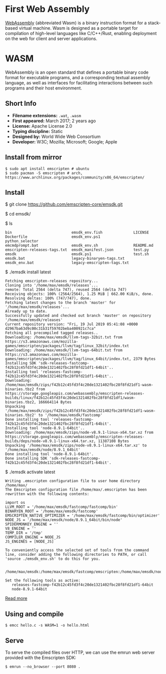# First Web Assembly

[WebAssembly](https://webassembly.org) (abbreviated Wasm) is a binary instruction format for a stack-based virtual machine. Wasm is designed as a portable target for compilation of high-level languages like C/C++/Rust, enabling deployment on the web for client and server applications.

# WASM

WebAssembly is an open standard that defines a portable binary code format for executable programs, and a corresponding textual assembly language, as well as interfaces for facilitating interactions between such programs and their host environment.


## Short Info

- **Filename extensions:** `.wat`, `.wasm`
- **First appeared:** March 2017; 2 years ago
- **License:** Apache License 2.0
- **Typing discipline:** Static
- **Designed by:** World Wide Web Consortium
- **Developer:** W3C; Mozilla; Microsoft; Google; Apple

## Install from mirror

```
$ sudo apt install emscripten # ubuntu
$ sudo pacman -S emscripten # arch, https://www.archlinux.org/packages/community/x86_64/emscripten/
```

## Install

$ git clone https://github.com/emscripten-core/emsdk.git 

$ cd emsdk/

$ ls
```
bin                           emsdk_env.fish              LICENSE
Dockerfile                    emsdk_env.ps1               python_selector
emcmdprompt.bat               emsdk_env.sh                README.md
emscripten-releases-tags.txt  emsdk_manifest.json         test.py
emsdk                         emsdk.ps1                   test.sh
emsdk.bat                     legacy-binaryen-tags.txt
emsdk_env.bat                 legacy-emscripten-tags.txt
```

$ ./emsdk install latest
```
Fetching emscripten-releases repository...
Cloning into '/home/max/emsdk/releases'...
remote: Total 2564 (delta 747), reused 2564 (delta 747)
Receiving objects: 100% (2564/2564), 1.25 MiB | 662.00 KiB/s, done.
Resolving deltas: 100% (747/747), done.
Fetching latest changes to the branch 'master' for '/home/max/emsdk/releases'...
Already up to date.
Successfully updated and checked out branch 'master' on repository '/home/max/emsdk/releases'
Current repository version: "Fri, 19 Jul 2019 05:41:08 +0000 d2967ba63d9c00c31b31f59702beba400921c7ca"
Fetching all precompiled tagged releases..
Downloading: /home/max/emsdk/llvm-tags-32bit.txt from https://s3.amazonaws.com/mozilla-games/emscripten/packages/llvm/tag/linux_32bit/index.txt
Downloading: /home/max/emsdk/llvm-tags-64bit.txt from https://s3.amazonaws.com/mozilla-games/emscripten/packages/llvm/tag/linux_64bit/index.txt, 2379 Bytes
Installing SDK 'sdk-releases-fastcomp-f42b12c45fd3f4c20de1321402fbc28f8fd21df1-64bit'..
Installing tool 'releases-fastcomp-f42b12c45fd3f4c20de1321402fbc28f8fd21df1-64bit'..
Downloading: /home/max/emsdk/zips/f42b12c45fd3f4c20de1321402fbc28f8fd21df1-wasm-binaries.tbz2 from https://storage.googleapis.com/webassembly/emscripten-releases-builds/linux/f42b12c45fd3f4c20de1321402fbc28f8fd21df1/wasm-binaries.tbz2, 166664114 Bytes
Unpacking '/home/max/emsdk/zips/f42b12c45fd3f4c20de1321402fbc28f8fd21df1-wasm-binaries.tbz2' to '/home/max/emsdk/fastcomp'
Done installing tool 'releases-fastcomp-f42b12c45fd3f4c20de1321402fbc28f8fd21df1-64bit'.
Installing tool 'node-8.9.1-64bit'..
Downloading: /home/max/emsdk/zips/node-v8.9.1-linux-x64.tar.xz from https://storage.googleapis.com/webassembly/emscripten-releases-builds/deps/node-v8.9.1-linux-x64.tar.xz, 11387108 Bytes
Unpacking '/home/max/emsdk/zips/node-v8.9.1-linux-x64.tar.xz' to '/home/max/emsdk/node/8.9.1_64bit'
Done installing tool 'node-8.9.1-64bit'.
Done installing SDK 'sdk-releases-fastcomp-f42b12c45fd3f4c20de1321402fbc28f8fd21df1-64bit'.
```
$ ./emsdk activate latest

```
Writing .emscripten configuration file to user home directory /home/max/
The Emscripten configuration file /home/max/.emscripten has been rewritten with the following contents:

import os
LLVM_ROOT = '/home/max/emsdk/fastcomp/fastcomp/bin'
BINARYEN_ROOT = '/home/max/emsdk/fastcomp'
EMSCRIPTEN_NATIVE_OPTIMIZER = '/home/max/emsdk/fastcomp/bin/optimizer'
NODE_JS = '/home/max/emsdk/node/8.9.1_64bit/bin/node'
SPIDERMONKEY_ENGINE = ''
V8_ENGINE = ''
TEMP_DIR = '/tmp'
COMPILER_ENGINE = NODE_JS
JS_ENGINES = [NODE_JS]

To conveniently access the selected set of tools from the command line, consider adding the following directories to PATH, or call 'source ./emsdk_env.sh' to do this for you.

   /home/max/emsdk:/home/max/emsdk/fastcomp/emscripten:/home/max/emsdk/node/8.9.1_64bit/bin

Set the following tools as active:
   releases-fastcomp-f42b12c45fd3f4c20de1321402fbc28f8fd21df1-64bit
   node-8.9.1-64bit

```

[Read more](https://webassembly.org/getting-started/developers-guide/)


## Using and compile

```
$ emcc hello.c -s WASM=1 -o hello.html
```

## Serve

To serve the compiled files over HTTP, we can use the emrun web server provided with the Emscripten SDK:

```
$ emrun --no_browser --port 8080 .
```
